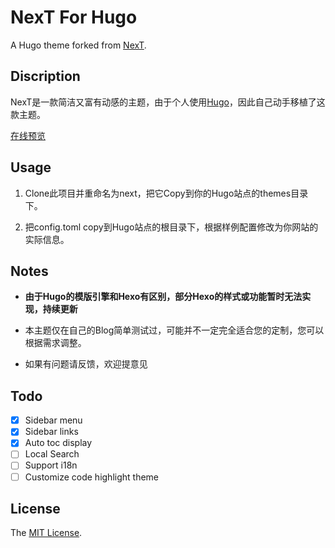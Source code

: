 # NexT For Hugo

A Hugo theme forked from [NexT](https://github.com/iissnan/hexo-theme-next).

## Discription

NexT是一款简洁又富有动感的主题，由于个人使用[Hugo](https://gohugo.io/)，因此自己动手移植了这款主题。

[在线预览](http://www.lanlingzi.cn)


## Usage

1. Clone此项目并重命名为next，把它Copy到你的Hugo站点的themes目录下。

2. 把config.toml copy到Hugo站点的根目录下，根据样例配置修改为你网站的实际信息。


## Notes

- **由于Hugo的模版引擎和Hexo有区别，部分Hexo的样式或功能暂时无法实现，持续更新**

- 本主题仅在自己的Blog简单测试过，可能并不一定完全适合您的定制，您可以根据需求调整。

- 如果有问题请反馈，欢迎提意见

## Todo

- [x] Sidebar menu
- [x] Sidebar links
- [x] Auto toc display
- [ ] Local Search
- [ ] Support i18n
- [ ] Customize code highlight theme

## License
The [MIT License](LICENSE).
